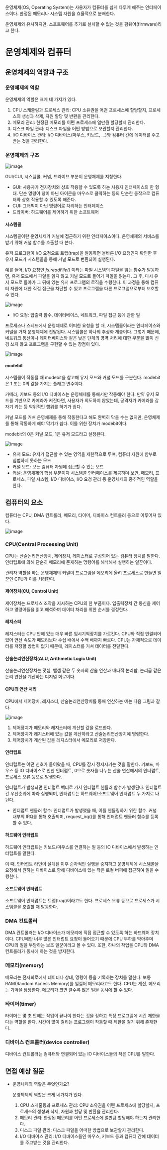 운영체제(OS, Operating System)는 사용자가 컴퓨터를 쉽게 다루게 해주는 인터페이스이다. 한정된 메모리나 시스템 자원을 효율적으로 분배한다.

운영체제와 유사하지만, 소프트웨어를 추가로 설치할 수 없는 것을 펌웨어(firmware)라고 한다.

# 운영체제와 컴퓨터

## 운영체제의 역할과 구조

### 운영체제의 역할

운영체제의 역할은 크게 네 가지가 있다.

1. CPU 스케줄링과 프로세스 관리: CPU 소유권을 어떤 프로세스에 할당할지, 프로세스의 생성과 삭제, 자원 할당 및 반환을 관리한다.
2. 메모리 관리: 한정된 메모리를 어떤 프로세스에 얼만큼 할당할지 관리한다.
3. 디스크 파일 관리: 디스크 파일을 어떤 방법으로 보관할지 관리한다.
4. I/O 디바이스 관리: I/O 디바이스(마우스, 키보드, ...)와 컴퓨터 간에 데이터를 주고받는 것을 관리한다.

### 운영체제의 구조

![image](https://github.com/yi-hongju/CS-for-Jobs/assets/44770369/0d0ef1d7-0104-422a-be1e-70e63628b684)

GUI/CUI, 시스템콜, 커널, 드라이브 부분이 운영체제를 지칭한다.

- GUI: 사용자가 전자장치와 상호 작용할 수 있도록 하는 사용자 인터페이스의 한 형태. 단순 명령어 창이 아닌 아이콘을 마우스로 클릭하는 등의 단순한 동작으로 컴퓨터와 상호 작용할 수 있도록 해준다.
- CUI: 그래픽이 아닌 명령어로 처리하는 인터페이스
- 드라이버: 하드웨어를 제어하기 위한 소프트웨어

#### 시스템콜

시스템콜이란 운영체제가 커널에 접근하기 위한 인터페이스이다. 운영체제의 서비스를 받기 위해 커널 함수를 호출할 때 쓴다.

유저 프로그램이 I/O 요청으로 트랩(trap)을 발동하면 올바른 I/O 요청인지 확인한 후 유저 모드가 시스템콜을 통해 커널 모드로 변환되어 실행된다.

예를 들어, I/O 요청인 _fs.readFile()_ 이라는 파일 시스템의 파일을 읽는 함수가 발동하면, 유저 모드에서 파일을 읽지 않고 커널 모드로 들어가 파일을 읽는다. 그 후, 다시 유저 모드로 돌아가 그 뒤에 있는 유저 프로그램의 로직을 수행한다. 이 과정을 통해 컴퓨터 자원에 대한 직접 접근을 차단할 수 있고 프로그램을 다른 프로그램으로부터 보호할 수 있다.

![image](https://github.com/yi-hongju/CS-for-Jobs/assets/44770369/16bf6595-2aff-4151-94e6-103217eef657)

- I/O 요청: 입출력 함수, 데이터베이스, 네트워크, 파일 접근 등에 관한 일

프로세스나 스레드에서 운영체제로 어떠한 요청을 할 때, 시스템콜이라는 인터페이스와 커널을 거쳐 운영체제에 전달된다. 시스템콜은 하나의 추상화 계층이다. 그렇기 때문에, 네트워크 통신이나 데이터베이스와 같은 낮은 단계의 영역 처리에 대한 부분을 많이 신경 쓰지 않고 프로그램을 구현할 수 있는 장점이 있다.

![image](https://github.com/yi-hongju/CS-for-Jobs/assets/44770369/f4d7de18-acf9-4bb4-8f54-035d11bc2bd3)

#### modebit

시스템콜이 작동될 때 modebit을 참고해 유저 모드와 커널 모드를 구분한다. modebit은 1 또는 0의 값을 가지는 플래그 변수이다.

카메라, 키보드 등의 I/O 디바이스는 운영체제를 통해서만 작동해야 한다. 만약 유저 모드를 기반으로 카메라가 켜진다면, 사용자가 의도하지 않았는데, 공격자가 카메라를 갑자기 키는 등 악위적인 행위를 하기가 쉽다.

커널 모드를 거쳐 운영체제를 통해 작동한다고 해도 완벽히 막을 수는 없지만, 운영체제를 통해 작동하게 해야 막기가 쉽다. 이를 위한 장치가 modebit이다. 

modebit의 0은 커널 모드, 1은 유저 모드라고 설정된다. 

![image](https://github.com/yi-hongju/CS-for-Jobs/assets/44770369/50e54e7e-4101-47a3-86d9-03b7975fb49f)

- 유저 모드: 유저가 접근할 수 있는 영역을 제한적으로 두며, 컴퓨터 자원에 함부로 침범하지 못하는 모드
- 커널 모드: 모든 컴퓨터 자원에 접근할 수 있는 모드
- 커널: 운영체제의 핵심 부분이자 시스템콜 인터페이스를 제공하며 보안, 메모리, 프로세스, 파일 시스템, I/O 디바이스, I/O 요청 관리 등 운영체제의 중추적인 역할을 한다.

## 컴퓨터의 요소

컴퓨터는 CPU, DMA 컨트롤러, 메모리, 타이머, 디바이스 컨트롤러 등으로 이루어져 있다.

![image](https://github.com/yi-hongju/CS-for-Jobs/assets/44770369/5afece32-29e8-4216-a8e1-4d401ad441a7)

### CPU(Central Processing Unit)

CPU는 산술논리연산장치, 제어장치, 레지스터로 구성되어 있는 컴퓨터 장치를 말한다. 인터럽트에 의해 단순히 메모리에 존재하는 명령어를 해석해서 실행하는 일꾼이다.

관리자 역할을 하는 운영체제의 커널이 프로그램을 메모리에 올려 프로세스로 만들면 일꾼인 CPU가 이를 처리한다.

#### 제어장치(CU, Control Unit)

제어장치는 프로세스 조작을 지시하는 CPU의 한 부품이다. 입출력장치 간 통신을 제어하고 명령어들을 읽고 해석하며 데이터 처리를 위한 순서를 결정한다.

#### 레지스터

레지스터는 CPU 안에 있는 매우 빠른 임시기억장치를 가르킨다. CPU와 직접 연결되어 있어 연산 속도가 메모리보다 수십 배에서 수백 배까지 빠르다. CPU는 자체적으로 데이터를 저장할 방법이 없기 때문에, 레지스터를 거쳐 데이터를 전달한다.

#### 산술논리연산장치(ALU, Arithmetic Logic Unit)

산술논리연산장치는 덧셈, 뺄셈 같은 두 숫자의 산술 연산과 배타적 논리합, 논리곱 같은 논리 연산을 계산하는 디지털 회로이다.

#### CPU의 연산 처리

CPU에서 제어장치, 레지스터, 산술논리연산장치를 통해 연산하는 예는 다음 그림과 같다.

![image](https://github.com/yi-hongju/CS-for-Jobs/assets/44770369/172ed9df-45d4-4d1d-8d36-f3e5c371ddf4)

1. 제어장치가 메모리와 레지스터에 계산할 값을 로드한다.
2. 제어장치가 레지스터에 있는 값을 계산하라고 산술논리연산장치에 명령한다.
3. 제어장치가 계산된 값을 레지스터에서 메모리로 저장한다.

#### 인터럽트

인터럽트는 어떤 신호가 들어왔을 때, CPU를 잠시 정지시키는 것을 말한다. 키보드, 마우스 등 IO 디바이스로 인한 인터럽트, 0으로 숫자를 나누는 산술 연산에서의 인터럽트, 프로세스 오류 등으로 발생한다.

인터럽트가 발생되면 인터럽트 벡터로 가서 인터럽트 핸들러 함수가 발생된다. 인터럽트 간 우선순위에 따라 실행되며, 인터럽트는 하드웨어/소프트웨어 인터럽트 두 가지로 나뉜다.

- 인터럽트 핸들러 함수: 인터럽트가 발생했을 때, 이를 핸들링하기 위한 함수. 커널 내부의 IRQ를 통해 호출되며, request_irq()를 통해 인터럽트 핸들러 함수를 등록할 수 있다.

#### 하드웨어 인터럽트

하드웨어 인터럽트는 키보드/마우스를 연결하는 일 등의 IO 디바이스에서 발생하는 인터럽트를 말한다.

이 때, 인터럽트 라인이 설계된 이후 순차적인 실행을 중지하고 운영체제에 시스템콜을 요청해서 원하는 디바이스로 향해 디바이스에 있는 작은 로컬 버퍼에 접근하여 일을 수행한다.

#### 소프트웨어 인터럽트

소프트웨어 인터럽트는 트랩(trap)이라고도 한다. 프로세스 오류 등으로 프로세스가 시스템콜을 호출할 때 발동한다.

### DMA 컨트롤러

DMA 컨트롤러는 I/O 디바이스가 메모리에 직접 접근할 수 있도록 하는 하드웨어 장치이다. CPU에만 너무 많은 인터럽트 요청이 들어오기 때문에 CPU 부하를 막아주며 CPU의 일을 부담하는 보조 일꾼이라고 볼 수 있다. 또한, 하나의 작업을 CPU와 DMA 컨트롤러가 동시에 하는 것을 방지한다.

### 메모리(memory)

메모리는 전자회로에서 데이터나 상태, 명령어 등을 기록하는 장치를 말한다. 보통 RAM(Random Access Memory)를 일컬어 메모리라고도 한다. CPU는 계산, 메모리는 기억을 담당한다. 메모리가 크면 클수록 많은 일을 동시에 할 수 있다.

### 타이머(timer)

타이머는 몇 초 안에는 작업이 끝나야 한다는 것을 정하고 특정 프로그램에 시간 제한을 다는 역할을 한다. 시간이 많이 걸리는 프로그램이 작동할 때 제한을 걸기 위해 존재한다.

### 디바이스 컨트롤러(device controller)

디바이스 컨트롤러는 컴퓨터와 연결되어 있는 IO 디바이스들의 작은 CPU를 말한다.

## 면접 예상 질문

- 운영체제의 역할은 무엇인가요?

  운영체제의 역할은 크게 네가지가 있다.

  1. CPU 스케줄링과 프로세스 관리: CPU 소유권을 어떤 프로세스에 할당할지, 프로세스의 생성과 삭제, 자원과 할당 및 반환을 관리한다.
  2. 메모리 관리: 한정된 메모리를 어떤 프로세스에 얼만큼 할당해야 하는지 관리한다.
  3. 디스크 파일 관리: 디스크 파일을 어떠한 방법으로 보관할지 관리한다.
  4. I/O 디바이스 관리: I/O 디바이스들인 마우스, 키보드 등과 컴퓨터 간에 데이터를 주고받는 것을 관리한다.